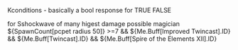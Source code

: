 Kconditions - basically a bool response for TRUE FALSE

for Sshockwave of many higest damage possible magician<br/>
${SpawnCount[pcpet radius 50]} >=7 && ${Me.Buff[Improved Twincast].ID} && ${Me.Buff[Twincast].ID} && ${Me.Buff[Spire of the Elements XII].ID}
